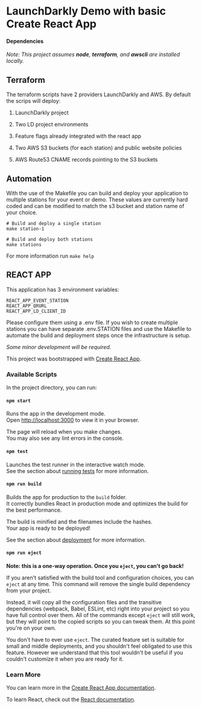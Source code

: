 # LaunchDarkly Demo with basic Create React App

#### Dependencies

_Note: This project assumes **node**, **terraform**, and **awscli** are installed locally._

## Terraform

The terraform scripts have 2 providers LaunchDarkly and AWS.
By default the scrips will deploy:

1. LaunchDarkly project
2. Two LD project environments
3. Feature flags already integrated with the react app

4. Two AWS S3 buckets (for each station) and public website policies
5. AWS Route53 CNAME records pointing to the S3 buckets

## Automation

With the use of the Makefile you can build and deploy your application to multiple stations for your event or demo. These values are currently hard coded and can be modified to match the s3 bucket and station name of your choice.

```shell
# Build and deploy a single station
make station-1 

# Build and deploy both stations
make stations
```

For more information run `make help`

## REACT APP

This application has 3 environment variables:

```
REACT_APP_EVENT_STATION
REACT_APP_QRURL
REACT_APP_LD_CLIENT_ID
```

Please configure them using a .env file. If you wish to create multiple stations you can have separate .env.STATION files and use the Makefile to automate the build and deployment steps once the infrastructure is setup.

_Some minor development will be required._

This project was bootstrapped with [Create React App](https://github.com/facebook/create-react-app).

### Available Scripts

In the project directory, you can run:

#### `npm start`

Runs the app in the development mode.\
Open [http://localhost:3000](http://localhost:3000) to view it in your browser.

The page will reload when you make changes.\
You may also see any lint errors in the console.

#### `npm test`

Launches the test runner in the interactive watch mode.\
See the section about [running tests](https://facebook.github.io/create-react-app/docs/running-tests) for more information.

#### `npm run build`

Builds the app for production to the `build` folder.\
It correctly bundles React in production mode and optimizes the build for the best performance.

The build is minified and the filenames include the hashes.\
Your app is ready to be deployed!

See the section about [deployment](https://facebook.github.io/create-react-app/docs/deployment) for more information.

#### `npm run eject`

**Note: this is a one-way operation. Once you `eject`, you can't go back!**

If you aren't satisfied with the build tool and configuration choices, you can `eject` at any time. This command will remove the single build dependency from your project.

Instead, it will copy all the configuration files and the transitive dependencies (webpack, Babel, ESLint, etc) right into your project so you have full control over them. All of the commands except `eject` will still work, but they will point to the copied scripts so you can tweak them. At this point you're on your own.

You don't have to ever use `eject`. The curated feature set is suitable for small and middle deployments, and you shouldn't feel obligated to use this feature. However we understand that this tool wouldn't be useful if you couldn't customize it when you are ready for it.

### Learn More

You can learn more in the [Create React App documentation](https://facebook.github.io/create-react-app/docs/getting-started).

To learn React, check out the [React documentation](https://reactjs.org/).
